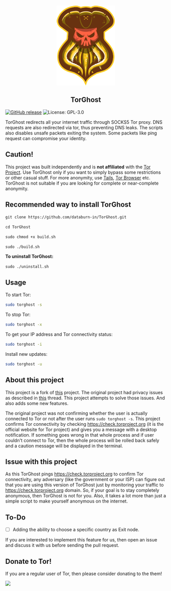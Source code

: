 
<p align="center">
  <img height="250" src="https://raw.githubusercontent.com/NandanDesai/res/master/torghost.png"> 
</p>
<h2 align="center">TorGhost</h2>

[![GitHub release](https://img.shields.io/github/v/release/databurn-in/TorGhost?include_prereleases)](https://github.com/databurn-in/TorGhost/releases) ![License: GPL-3.0](https://img.shields.io/github/license/databurn-in/TorGhost)

TorGhost redirects all your internet traffic through SOCKS5 Tor proxy. DNS requests are also redirected via tor, thus preventing DNS leaks. The scripts also disables unsafe packets exiting the system. Some packets like ping request can compromise your identity.

## Caution!


This project was built independently and is **not affiliated** with the [Tor Project](https://www.torproject.org/). Use TorGhost only if you want to simply bypass some restrictions or other casual stuff. For more anonymity, use [Tails](https://tails.boum.org/), [Tor Browser](https://www.torproject.org/download/) etc. TorGhost is not suitable if you are looking for complete or near-complete anonymity.

## Recommended way to install TorGhost


`git clone https://github.com/databurn-in/TorGhost.git`

`cd TorGhost`

`sudo chmod +x build.sh`

`sudo ./build.sh`

**To uninstall TorGhost:**

`sudo ./uninstall.sh`

## Usage


To start Tor: 
```bash 
sudo torghost -s
```

To stop Tor: 
```bash 
sudo torghost -x
```

To get your IP address and Tor connectivity status:
```bash 
sudo torghost -i
```

Install new updates:
```bash 
sudo torghost -u
```

## About this project


This project is a fork of [this](https://github.com/SusmithKrishnan/torghost) project. The original project had privacy issues as described in [this](https://github.com/SusmithKrishnan/torghost/issues/74) thread. This project attempts to solve those issues. And also adds some new features.

The original project was not confirming whether the user is actually connected to Tor or not after the user runs `sudo torghost -s`. This project confirms Tor connectivity by checking https://check.torproject.org (it is the official website for Tor project) and gives you a message with a desktop notification. If something goes wrong in that whole process and if user couldn't connect to Tor, then the whole process will be rolled back safely and a caution message will be displayed in the terminal.  

## Issue with this project

As this TorGhost pings https://check.torproject.org to confirm Tor connectivity, any adversary (like the government or your ISP) can figure out that you are using this version of TorGhost just by monitoring your traffic to https://check.torproject.org domain. So, if your goal is to stay completely anonymous, then TorGhost is not for you. Also, it takes a lot more than just a simple script to make yourself anonymous on the internet.

## To-Do

 - [ ] Adding the ability to choose a specific country as Exit node.

If you are interested to implement this feature for us, then open an issue and discuss it with us before sending the pull request.

## Donate to Tor!

If you are a regular user of Tor, then please consider donating to the them!

<a href="https://donate.torproject.org/">
  <img src="https://raw.githubusercontent.com/TheTorProject/tor-media/master/Support/Support_Small_Purple.png"> 
</a>

